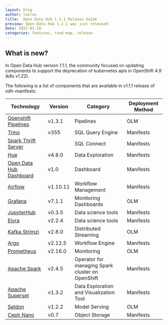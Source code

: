 ```yaml
---
layout: blog
author: lavlas
title:  Open Data Hub 1.1.1 Release Guide
preview: Open Data Hub 1.1.1 was just released
date: 2022-01-10
categories: features, road-map, release
---
```


What is new?
------
In Open Data Hub version 1.1.1, the community focused on updating components to support the deprecation of kubernetes apis in OpenShift 4.9 (k8s v1.22).
 
The following is a list of components that are available in v1.1.1 release of odh-manifests:

| Technology | Version | Category | Deployment Method |
|--|--|--|--|
| [Openshift Pipelines](https://www.openshift.com/learn/topics/ci-cd) | v1.3.1 | Pipelines  | OLM |
| [Trino](https://trino.io/) | v355 | SQL Query Engine  | Manifests |
| [Spark Thrift Server](https://github.com/opendatahub-io/odh-manifests/tree/master/thriftserver) |  | SQL Connect  | Manifests |
| [Hue](https://github.com/opendatahub-io/odh-manifests/tree/master/hue) | v4.8.0 | Data Exploration  | Manifests |
| [Open Data Hub Dashboard](https://github.com/opendatahub-io/odh-manifests/tree/master/odh-dashboard) | v1.0 | Dashboard | Manifests |
| [Airflow](https://github.com/opendatahub-io/odh-manifests/tree/master/airflow) | v1.10.11 | Workflow Management | Manifests |
| [Grafana](https://github.com/opendatahub-io/odh-manifests/tree/master/grafana) | v7.1.1 | Monitoring Dashboards | OLM |
| [JupyterHub](https://github.com/opendatahub-io/odh-manifests/tree/master/jupyterhub) | v0.3.5  | Data science tools | Manifests |
| [Elyra](https://github.com/elyra-ai) | v2.2.4  | Data science tools | Manifests |
| [Kafka Strimzi](https://github.com/opendatahub-io/odh-manifests/tree/master/kafka) | v2.8.0 | Distributed Streaming | OLM |
| [Argo](https://github.com/opendatahub-io/odh-manifests/tree/master/odhargo) | v2.12.5 | Workflow Engine | Manifests |
| [Prometheus](https://github.com/opendatahub-io/odh-manifests/tree/master/prometheus) | v2.16.0 | Monitoring | OLM |
| [Apache Spark](https://github.com/opendatahub-io/odh-manifests/tree/master/radanalyticsio) | v2.4.5  | Operator for managing Spark cluster on OpenShift | Manifests |
| [Apache Superset](https://github.com/opendatahub-io/odh-manifests/tree/master/superset) | v1.3.2  | Data Exploration and Visualization Tool | Manifests |
| [Seldon](https://github.com/opendatahub-io/odh-manifests/tree/master/odhseldon) | v1.2.2 | Model Serving | OLM |
| [Ceph Nano](https://github.com/ceph/cn-core) | v0.7 | Object Storage | Manifests |

